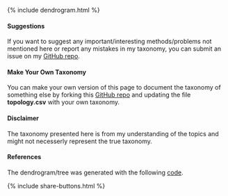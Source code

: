 {% include dendrogram.html %}

#### Suggestions 
If you want to suggest any important/interesting methods/problems not mentioned here or report any mistakes in my taxonomy, you can submit an issue on my [GitHub repo](https://github.com/kdkalvik/machine-learning-taxonomy).

#### Make Your Own Taxonomy 
You can make your own version of this page to document the taxonomy of something else by forking this [GitHub repo](https://github.com/kdkalvik/machine-learning-taxonomy) and updating the file **topology.csv** with your own taxonomy.

#### Disclaimer
The taxonomy presented here is from my understanding of the topics and might not necesserly represent the true taxonomy.

#### References 
The dendrogram/tree was generated with the following [code](https://bl.ocks.org/mbostock/e9ba78a2c1070980d1b530800ce7fa2b).

{% include share-buttons.html %}
